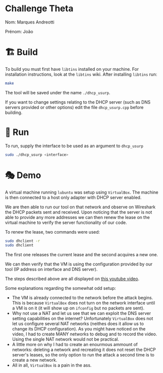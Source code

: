 # Challenge Theta
Nom: Marques Andreotti

Prénom: João

# 🏗️ Build
To build you must first have `libtins` installed on your machine. For installation instructions, look at the `libtins` wiki. 
After installing `libtins` run:
```bash
make
```
The tool will be saved under the name `./dhcp_usurp`. 

If you want to change settings relating to the DHCP server (such as DNS servers provided or other options) edit the file `dhcp_usurp.cpp` before building.


# 🏃 Run
To run, supply the interface to be used as an argument to `dhcp_usurp`

```bash
sudo ./dhcp_usurp <interface>
```

# 🎭 Demo

A virtual machine running `lubuntu` was setup using `VirtualBox`. The machine is then connected to a host only adapter with DHCP server enabled.

We are then able to run our tool on that network and observe on Wireshark the DHCP packets sent and received. Upon noticing that the server is not able to provide any more addresses we can then renew the lease on the virtual machine to verify the server functionality of our code.

To renew the lease, two commands were used:

```bash
sudo dhclient -r
sudo dhclient
```

The first one releases the current lease and the second acquires a new one.

We can then verify that the VM is using the configuration provided by our tool (IP address on interface and DNS server).

The steps described above are all displayed on [this youtube video](https://youtu.be/zcCyBxu8iRU).

Some explanations regarding the somewhat odd setup:
- The VM is already connected to the network before the attack begins. This is because `VirtualBox` does not turn on the network interface until a VM is on it (it will show up on `ifconfig` but no packets are sent).
- Why not use a NAT and let us see that we can exploit the DNS server setting capabilities on the internet? Unfortunately `VirtualBox` does not let us configure several NAT networks (neithes does it allow us to change its DHCP configuration). As you might have noticed on the video, I had to create MANY networks to debug and to record the video. Using the single NAT network would not be practical.
- A little more on why I had to create an enourmous ammount of networks: deleting a network and recreating it does not reset the DHCP server's leases, so the only option to run the attack a second time is to create a new network.
- All in all, `VirtualBox` is a pain in the ass.